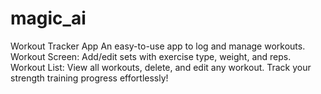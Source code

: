 # magic_ai
Workout Tracker App  An easy-to-use app to log and manage workouts.  Workout Screen: Add/edit sets with exercise type, weight, and reps.  Workout List: View all workouts, delete, and edit any workout.  Track your strength training progress effortlessly!
